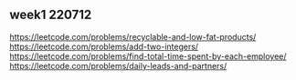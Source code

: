 ## week1 220712
https://leetcode.com/problems/recyclable-and-low-fat-products/
https://leetcode.com/problems/add-two-integers/
https://leetcode.com/problems/find-total-time-spent-by-each-employee/
https://leetcode.com/problems/daily-leads-and-partners/
